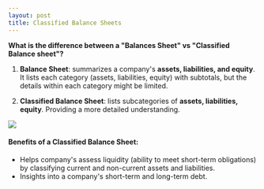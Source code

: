 ```yaml
---
layout: post
title: Classified Balance Sheets
---
```



**What is the difference between a "Balances Sheet" vs "Classified Balance sheet"?**  

1. **Balance Sheet**: summarizes a company's **assets, liabilities, and equity**. It lists each category (assets, liabilities, equity) with subtotals, but the details within each category might be limited.

2. **Classified Balance Sheet**: lists subcategories of **assets, liabilities, equity**. Providing a more detailed understanding.

![](/bookkeeping-notes/assets/misc/classified.bs.png)

#### Benefits of a Classified Balance Sheet:

- Helps company's assess liquidity (ability to meet short-term obligations) by classifying current and non-current assets and liabilities.  
- Insights into a company's short-term and long-term debt.  
